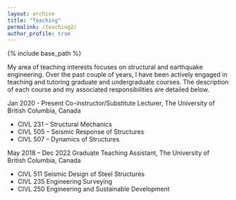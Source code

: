 ```yaml
---
layout: archive
title: "Teaching"
permalink: /teaching2/
author_profile: true
---
```

{% include base_path %}

My area of teaching interests focuses on structural and earthquake engineering. Over the past couple of years, I have been actively engaged in teaching and tutoring graduate and undergraduate courses. The description of each course and my associated responsibilities are detailed below.

Jan 2020 - Present	Co-instructor/Substitute Lecturer, The University of British Columbia, Canada
 * CIVL 231 – Structural Mechanics
 * CIVL 505 – Seismic Response of Structures
 * CIVL 507 – Dynamics of Structures

May 2018 – Dec 2022	Graduate Teaching Assistant, The University of British Columbia, Canada 
 * CIVL 511 Seismic Design of Steel Structures
 * CIVL 235 Engineering Surveying
 * CIVL 250 Engineering and Sustainable Development
